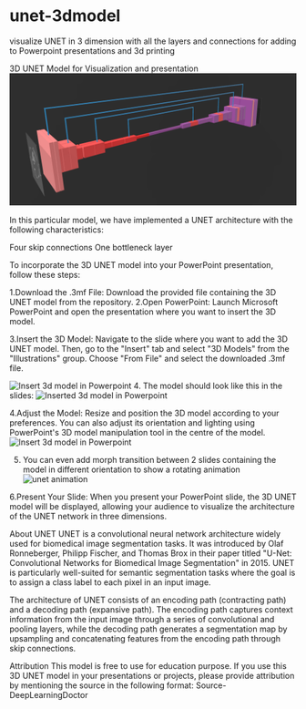 # unet-3dmodel
visualize UNET in 3 dimension with all the layers and connections for adding to Powerpoint presentations and 3d printing

3D UNET Model for Visualization and presentation
![3d model of UNET](/images/Screenshot%202024-03-12%20232941.png)

In this particular model, we have implemented a UNET architecture with the following characteristics:

Four skip connections
One bottleneck layer

To incorporate the 3D UNET model into your PowerPoint presentation, follow these steps:

1.Download the .3mf File: Download the provided file containing the 3D UNET model from the repository.
2.Open PowerPoint: Launch Microsoft PowerPoint and open the presentation where you want to insert the 3D model.

3.Insert the 3D Model: Navigate to the slide where you want to add the 3D UNET model. Then, go to the "Insert" tab and select "3D Models" from the "Illustrations" group. Choose "From File" and select the downloaded .3mf file.

![Insert 3d model in Powerpoint](/images/Screenshot%2024-03-12%234419.png)
4. The model should look like this in the slides:
![Inserted 3d model in Powerpoint](/images/Screenshot%2024-03-12%234419.png)

4.Adjust the Model: Resize and position the 3D model according to your preferences. You can also adjust its orientation and lighting using PowerPoint's 3D model manipulation tool in the centre of the model.
![Insert 3d model in Powerpoint](/images/Screenshot%2024-03-12%234419.png)

5. You can even add morph transition between 2 slides containing the model in different orientation to show a rotating animation
![unet animation](https://github.com/DeepLearningDoctor/unet-3dmodel/assets/140095099/09847241-9bb5-4779-8744-642c9d57c6cc)

6.Present Your Slide: When you present your PowerPoint slide, the 3D UNET model will be displayed, allowing your audience to visualize the architecture of the UNET network in three dimensions.

About UNET
UNET is a convolutional neural network architecture widely used for biomedical image segmentation tasks. It was introduced by Olaf Ronneberger, Philipp Fischer, and Thomas Brox in their paper titled "U-Net: Convolutional Networks for Biomedical Image Segmentation" in 2015. UNET is particularly well-suited for semantic segmentation tasks where the goal is to assign a class label to each pixel in an input image.

The architecture of UNET consists of an encoding path (contracting path) and a decoding path (expansive path). The encoding path captures context information from the input image through a series of convolutional and pooling layers, while the decoding path generates a segmentation map by upsampling and concatenating features from the encoding path through skip connections.

Attribution
This model is free to use for education purpose. If you use this 3D UNET model in your presentations or projects, please provide attribution by mentioning the source in the following format:
Source- DeepLearningDoctor
